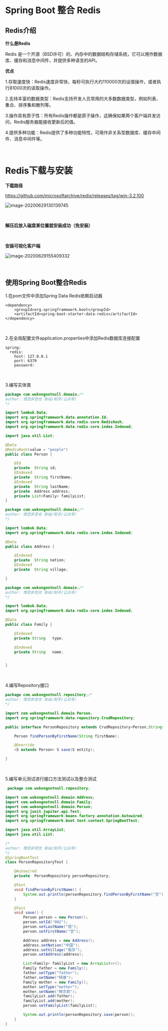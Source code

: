 # Spring Boot 整合 Redis

## Redis介绍

**什么是Redis**

Redis 是一个开源（BSD许可）的、内存中的数据结构存储系统，它可以用作数据库、缓存和消息中间件，并提供多种语言的API。

**优点**

1.存取速度快：Redis速度非常快，每秒可执行大约110000次的设值操作，或者执行81000次的读取操作。

2.支持丰富的数据类型：Redis支持开发人员常用的大多数数据类型，例如列表、集合、排序集和散列等。

3.操作具有原子性：所有Redis操作都是原子操作，这确保如果两个客户端并发访问，Redis服务器能接收更新后的值。

4.提供多种功能：Redis提供了多种功能特性，可用作非关系型数据库、缓存中间件、消息中间件等。

<br>

# Redis下载与安装

**下载路径**

https://github.com/microsoftarchive/redis/releases/tag/win-3.2.100

![image-20200629130139745](../img/image-20200629130139745.png)

<br>

**解压后放入磁盘某位置就安装成功（免安装）**

<br>

**安装可视化客户端**

![image-20200629155409332](../img/image-20200629155409332-5921678.png)



<br>

## 使用Spring Boot整合Redis

1.在pom文件中添加Spring Data Redis依赖启动器

```properties
<dependency>
	<groupId>org.springframework.boot</groupId>
	<artifactId>spring-boot-starter-data-redis</artifactId>
</dependency>

```

<br>

2.在全局配置文件application.properties中添加Redis数据库连接配置

```properties
spring:
  redis:
    host: 127.0.0.1
    port: 6379
    password:

```

<br>

3.编写实体类

```java
package com.wukongnotnull.domain;/* 
author: 悟空非空也（B站/知乎/公众号） 
*/

import lombok.Data;
import org.springframework.data.annotation.Id;
import org.springframework.data.redis.core.RedisHash;
import org.springframework.data.redis.core.index.Indexed;

import java.util.List;

@Data
@RedisHash(value = "people")
public class Person {

    @Id
    private  String id;
    @Indexed
    private  String firstName;
    @Indexed
    private  String lastName;
    private  Address address;
    private List<Family> familyList;
}

```

```java
package com.wukongnotnull.domain;/* 
author: 悟空非空也（B站/知乎/公众号） 
*/

import lombok.Data;
import org.springframework.data.redis.core.index.Indexed;

@Data
public class Address {

    @Indexed
    private  String nation;
    @Indexed
    private  String village;

}
```

```java
package com.wukongnotnull.domain;/* 
author: 悟空非空也（B站/知乎/公众号） 
*/

import lombok.Data;
import org.springframework.data.redis.core.index.Indexed;

@Data
public class Family {

    @Indexed
    private String   type;

    @Indexed
    private String   name;


}

```

<br>

4.编写Repository接口

```java
package com.wukongnotnull.repository;/* 
author: 悟空非空也（B站/知乎/公众号） 
*/

import com.wukongnotnull.domain.Person;
import org.springframework.data.repository.CrudRepository;

public interface PersonRepository extends CrudRepository<Person,String> {

    Person findPersonByFirstName(String firstName);

    @Override
    <S extends Person> S save(S entity);

}

```

<br>

5.编写单元测试进行接口方法测试以及整合测试

```java
 package com.wukongnotnull.repository;

import com.wukongnotnull.domain.Address;
import com.wukongnotnull.domain.Family;
import com.wukongnotnull.domain.Person;
import org.junit.jupiter.api.Test;
import org.springframework.beans.factory.annotation.Autowired;
import org.springframework.boot.test.context.SpringBootTest;

import java.util.ArrayList;
import java.util.List;

/*
author: 悟空非空也（B站/知乎/公众号） 
*/
@SpringBootTest
class PersonRepositoryTest {

    @Autowired
    private  PersonRepository personRepository;

    @Test
    void findPersonByFirstName() {
        System.out.println(personRepository.findPersonByFirstName("空"));
    }

    @Test
    void save() {
        Person person = new Person();
        person.setId("002");
        person.setLastName("悟");
        person.setFirstName("空");

        Address address = new Address();
        address.setNation("中国");
        address.setVillage("南京");
        person.setAddress(address);

        List<Family> familyList = new ArrayList<>();
        Family father = new Family();
        father.setType("father");
        father.setName("杨康");
        Family mother = new Family();
        mother.setType("mother");
        mother.setName("穆念慈");
        familyList.add(father);
        familyList.add(mother);
        person.setFamilyList(familyList);

        System.out.println(personRepository.save(person));
    }
}

```



<br>

<br>

<br>
